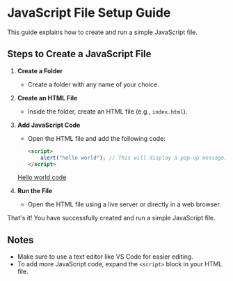 # JavaScript File Setup Guide

This guide explains how to create and run a simple JavaScript file.

## Steps to Create a JavaScript File

1. **Create a Folder**  
   - Create a folder with any name of your choice.

2. **Create an HTML File**  
   - Inside the folder, create an HTML file (e.g., `index.html`).

3. **Add JavaScript Code**  
   - Open the HTML file and add the following code:
     ```html
     <script>
         alert("hello world"); // This will display a pop-up message.
     </script>
     ```
    <a href="https://github.com/sadman2084/Javascript/blob/main/index.html">Hello world code</a>

4. **Run the File**  
   - Open the HTML file using a live server or directly in a web browser.

That's it! You have successfully created and run a simple JavaScript file.

## Notes
- Make sure to use a text editor like VS Code for easier editing.
- To add more JavaScript code, expand the `<script>` block in your HTML file.

